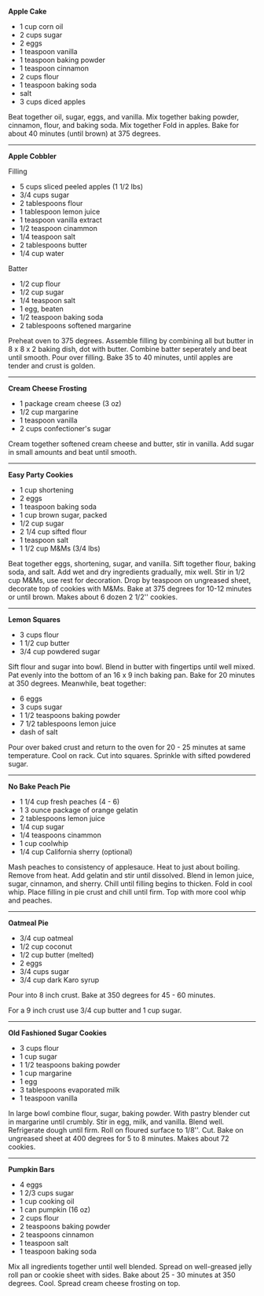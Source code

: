 **Apple Cake**

* 1 cup corn oil
* 2 cups sugar
* 2 eggs
* 1 teaspoon vanilla
* 1 teaspoon baking powder
* 1 teaspoon cinnamon
* 2 cups flour
* 1 teaspoon baking soda
* salt
* 3 cups diced apples

Beat together oil, sugar, eggs, and vanilla. Mix together baking powder, cinnamon, flour, and baking soda. Mix together Fold in  apples. Bake for about 40 minutes \(until brown\) at 375 degrees.

---

**Apple Cobbler**

Filling

* 5 cups sliced peeled apples \(1 1/2 lbs\)
* 3/4 cups sugar
* 2 tablespoons flour
* 1 tablespoon lemon juice
* 1 teaspoon vanilla extract
* 1/2 teaspoon cinammon
* 1/4 teaspoon salt
* 2  tablespoons butter
* 1/4 cup water

Batter

* 1/2 cup flour
* 1/2 cup sugar
* 1/4 teaspoon salt
* 1 egg, beaten
* 1/2 teaspoon baking soda
* 2 tablespoons softened margarine

Preheat oven to 375 degrees. Assemble filling by combining all but butter in 8 x 8 x 2 baking dish, dot with butter. Combine batter seperately and beat until smooth. Pour over filling. Bake 35 to 40 minutes, until apples are tender and crust is golden. 

---

**Cream Cheese Frosting**

* 1 package cream cheese \(3 oz\)
* 1/2 cup margarine
* 1 teaspoon vanilla
* 2 cups confectioner's sugar

Cream together softened cream cheese and butter, stir in vanilla. Add sugar in small amounts and beat until smooth.

---

**Easy Party Cookies**

* 1 cup shortening
* 2 eggs
* 1 teaspoon baking soda
* 1 cup brown sugar, packed
* 1/2 cup sugar
* 2 1/4 cup sifted flour
* 1 teaspoon salt
* 1 1/2 cup M&Ms \(3/4 lbs\)

Beat together eggs, shortening, sugar, and vanilla. Sift together flour, baking soda, and salt. Add wet and dry ingredients gradually, mix well. Stir in 1/2 cup M&Ms, use rest for decoration. Drop by teaspoon on ungreased sheet, decorate top of cookies with M&Ms. Bake at 375 degrees for 10-12 minutes or until brown. Makes about 6 dozen 2 1/2'' cookies.

---

**Lemon Squares**

* 3 cups flour
* 1 1/2 cup butter
* 3/4 cup powdered sugar

Sift flour and sugar into bowl. Blend in butter with fingertips until well mixed. Pat evenly into the bottom of an 16 x 9 inch baking pan. Bake for 20 minutes at 350 degrees. Meanwhile, beat together:

* 6 eggs
* 3 cups sugar
* 1 1/2 teaspoons baking powder
* 7 1/2 tablespoons lemon juice
* dash of salt

Pour over baked crust and return to the oven for 20 - 25 minutes at same temperature. Cool on rack. Cut into squares. Sprinkle with sifted powdered sugar.

---

**No Bake Peach Pie**

* 1 1/4 cup fresh peaches \(4 - 6\)
* 1 3 ounce package of orange gelatin
* 2 tablespoons lemon juice
* 1/4 cup sugar
* 1/4 teaspoons cinammon
* 1 cup coolwhip
* 1/4 cup California sherry \(optional\)

Mash peaches to consistency of applesauce. Heat to just about boiling. Remove from heat. Add gelatin and stir until dissolved. Blend in lemon juice, sugar, cinnamon, and sherry. Chill until filling begins to thicken. Fold in cool whip. Place filling in pie crust and chill until firm. Top with more cool whip and peaches.

---

**Oatmeal Pie**

* 3/4 cup oatmeal
* 1/2 cup coconut
* 1/2 cup butter \(melted\)
* 2 eggs
* 3/4 cups sugar
* 3/4 cup dark Karo syrup

Pour into 8 inch crust. Bake at 350 degrees for 45 - 60 minutes.

For a 9 inch crust use 3/4 cup butter and 1 cup sugar.

---

**Old Fashioned Sugar Cookies**

* 3 cups flour
* 1 cup sugar
* 1 1/2 teaspoons baking powder
* 1 cup margarine
* 1 egg
* 3 tablespoons evaporated milk
* 1 teaspoon vanilla

In large bowl combine flour, sugar, baking powder. With pastry blender cut in margarine until crumbly. Stir in egg, milk, and vanilla. Blend well. Refrigerate dough until firm. Roll on floured surface to 1/8''. Cut. Bake on ungreased sheet at 400 degrees for 5 to 8 minutes. Makes about 72 cookies.

---

**Pumpkin Bars**

* 4 eggs
* 1 2/3 cups sugar
* 1 cup cooking oil
* 1 can pumpkin \(16 oz\)
* 2 cups flour
* 2 teaspoons baking powder
* 2 teaspoons cinnamon
* 1 teaspoon salt
* 1 teaspoon baking soda

Mix all ingredients together until well blended. Spread on well-greased jelly roll pan or cookie sheet with sides. Bake about 25 - 30 minutes at 350 degrees. Cool. Spread cream cheese frosting on top.

